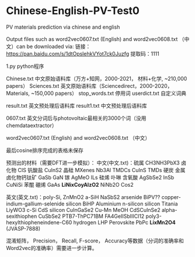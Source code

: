 # Chinese-English-PV-Test0
PV materials prediction via chinese and english


Output files such as word2vec0607.txt (English) and word2vec0608.txt （中文）can be downloaded via:
链接：https://pan.baidu.com/s/1dtOpslehkVYot7ck0Juzfg 
提取码：1111 


1.py   python程序

Chinese.txt  中文原始语料库（万方+知网，2000-2021， 材料+化学, ~210,000 papers）
Sciences.txt 英文原始语料库（Sciencedirect，2000-2020， Materials, ~150,000 papers） 
stop_words.txt  停用词
userdict.txt   自定义词典


result.txt 英文预处理后语料库
result1.txt 中文预处理后语料库

0607.txt   英文分词后与photovoltaic最相关的3000个词（没用chemdataextractor）

word2vec0607.txt (English) and word2vec0608.txt （中文）

最后cosine排序完成的表格未保存

预测出的材料（需要DFT进一步模拟）：
中文(中文.txt)：硫属 CH3NH3PbX3 卤化物 CIS 钒酸盐  CuInS2  晶硅  MXenes Nb3Al TMDCs CuInS TMDs  硬炭  金属卤化物钙钛矿  GaSb  GaN  镓  AgMeO  ILs  硅烯  卟啉  含氧酸  AgSbSe2  InSb  CuNiSi  苯醌 硼烯 GaAs  **LiNixCoyAlzO2**   NiNb2O   Cos2

英文(英文.txt)：poly-Si,  ZnMnO2  a-SiH  NaSbS2  arsenide  BiPV?? copper-indium-gallium-selenide  silicon   BiHP   Aluminium  n-silicon  silicon  Titania LiyWO3 c-Si CdS  silicon  CuInGaSe2  Cu-Mn  MeOH   CdSCuInSe2   alpha-sexithiophen  CuSbSe2  PTB7-ThPC71BM FA4GeIISbIIICl12  poly3-hexylthiopheneindene-C60  hydrogen  LHP Perovskite PbPc  **LixMn2O4** (JVASP-7888)
 
混淆矩阵， Precision， Recall, F-score， Accuracy等数据（分词的准确率和Word2vec的准确率）需要进一步计算。

